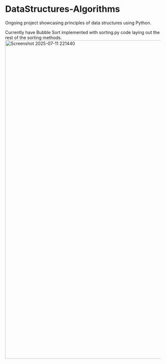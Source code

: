 # DataStructures-Algorithms
Ongoing project showcasing principles of data structures using Python.

Currently have Bubble Sort implemented with sorting.py code laying out the rest of the sorting methods.
<img width="1918" height="1032" alt="Screenshot 2025-07-11 221440" src="https://github.com/user-attachments/assets/830569d4-9d3f-480d-aa41-ef114979a2d8" />
